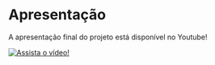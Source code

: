 # Apresentação

A apresentação final do projeto está disponível no Youtube!

[![Assista o vídeo!](Video.png)](https://www.youtube.com/watch?v=mt0275KEL5Y)
